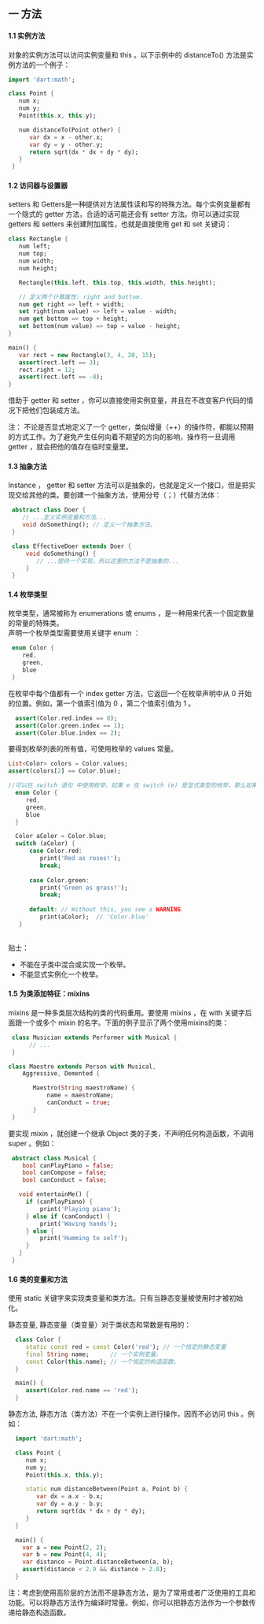 ## 一 方法

#### 1.1 实例方法

对象的实例方法可以访问实例变量和 this 。以下示例中的 distanceTo() 方法是实例方法的一个例子：
```dart
import 'dart:math';

class Point {
   num x;
   num y;
   Point(this.x, this.y);

   num distanceTo(Point other) {
      var dx = x - other.x;
      var dy = y - other.y;
      return sqrt(dx * dx + dy * dy);
   }
 }

```

#### 1.2 访问器与设置器
setters 和 Getters是一种提供对方法属性读和写的特殊方法。每个实例变量都有一个隐式的 getter 方法，合适的话可能还会有 setter 方法。你可以通过实现 getters 和 setters 来创建附加属性，也就是直接使用 get 和 set 关键词：
```dart
class Rectangle {
   num left;
   num top;
   num width;
   num height;

   Rectangle(this.left, this.top, this.width, this.height);

   // 定义两个计算属性: right and bottom.
   num get right => left + width;
   set right(num value) => left = value - width;
   num get bottom => top + height;
   set bottom(num value) => top = value - height;
}

main() {
   var rect = new Rectangle(3, 4, 20, 15);
   assert(rect.left == 3);
   rect.right = 12;
   assert(rect.left == -8);
}

```

借助于 getter 和 setter ，你可以直接使用实例变量，并且在不改变客户代码的情况下把他们包装成方法。  

注： 不论是否显式地定义了一个 getter，类似增量（++）的操作符，都能以预期的方式工作。为了避免产生任何向着不期望的方向的影响，操作符一旦调用 getter ，就会把他的值存在临时变量里。

#### 1.3 抽象方法

Instance ， getter 和 setter 方法可以是抽象的，也就是定义一个接口，但是把实现交给其他的类。要创建一个抽象方法，使用分号（；）代替方法体：
```dart
 abstract class Doer {
    // ...定义实例变量和方法...
    void doSomething(); // 定义一个抽象方法。
 }

 class EffectiveDoer extends Doer {
     void doSomething() {
        // ...提供一个实现，所以这里的方法不是抽象的...
     }
 }

```

#### 1.4 枚举类型

枚举类型，通常被称为 enumerations 或 enums ，是一种用来代表一个固定数量的常量的特殊类。  
声明一个枚举类型需要使用关键字 enum ：
```dart
 enum Color {
    red,
    green,
    blue
 }

```
在枚举中每个值都有一个 index getter 方法，它返回一个在枚举声明中从 0 开始的位置。例如，第一个值索引值为 0 ，第二个值索引值为 1 。

```dart
  assert(Color.red.index == 0);
  assert(Color.green.index == 1);
  assert(Color.blue.index == 2);

```

要得到枚举列表的所有值，可使用枚举的 values 常量。
```dart
List<Color> colors = Color.values;
assert(colors[2] == Color.blue);   

//可以在 switch 语句 中使用枚举。如果 e 在 switch (e) 是显式类型的枚举，那么如果你不处理所有的枚举值将会弹出警告：
  enum Color {
     red,
     green,
     blue
  }

  Color aColor = Color.blue;
  switch (aColor) {
      case Color.red:
         print('Red as roses!');
         break;
         
      case Color.green:
         print('Green as grass!');
         break;
    
      default: // Without this, you see a WARNING.
         print(aColor);  // 'Color.blue'
   }
 
```

贴士：
- 不能在子类中混合或实现一个枚举。
- 不能显式实例化一个枚举。

#### 1.5 为类添加特征：mixins

mixins 是一种多类层次结构的类的代码重用。要使用 mixins ，在 with 关键字后面跟一个或多个 mixin 的名字。下面的例子显示了两个使用mixins的类：
```dart
 class Musician extends Performer with Musical {
      // ...
 }

class Maestro extends Person with Musical, 
    Aggressive, Demented {

       Maestro(String maestroName) {
           name = maestroName;
           canConduct = true;
       }
 }

```
要实现 mixin ，就创建一个继承 Object 类的子类，不声明任何构造函数，不调用 super 。例如：
```dart
 abstract class Musical {
    bool canPlayPiano = false;
    bool canCompose = false;
    bool canConduct = false;

   void entertainMe() {
     if (canPlayPiano) {
         print('Playing piano');
     } else if (canConduct) {
         print('Waving hands');
     } else {
         print('Humming to self');
     }
   }
 }

```

#### 1.6 类的变量和方法
使用 static 关键字来实现类变量和类方法。只有当静态变量被使用时才被初始化。  

静态变量, 静态变量（类变量）对于类状态和常数是有用的：
```dart
  class Color {
     static const red = const Color('red'); // 一个恒定的静态变量
     final String name;      // 一个实例变量。 
     const Color(this.name); // 一个恒定的构造函数。
  }

  main() {
     assert(Color.red.name == 'red');
  }

```

静态方法, 静态方法（类方法）不在一个实例上进行操作，因而不必访问 this 。例如：

```dart
  import 'dart:math';

  class Point {
     num x;
     num y;
     Point(this.x, this.y);

     static num distanceBetween(Point a, Point b) {
        var dx = a.x - b.x;
        var dy = a.y - b.y;
        return sqrt(dx * dx + dy * dy);
     }
  }

  main() {
    var a = new Point(2, 2);
    var b = new Point(4, 4);
    var distance = Point.distanceBetween(a, b);
    assert(distance < 2.9 && distance > 2.8);
  }
```

注：考虑到使用高阶层的方法而不是静态方法，是为了常用或者广泛使用的工具和功能。可以将静态方法作为编译时常量。例如，你可以把静态方法作为一个参数传递给静态构造函数。